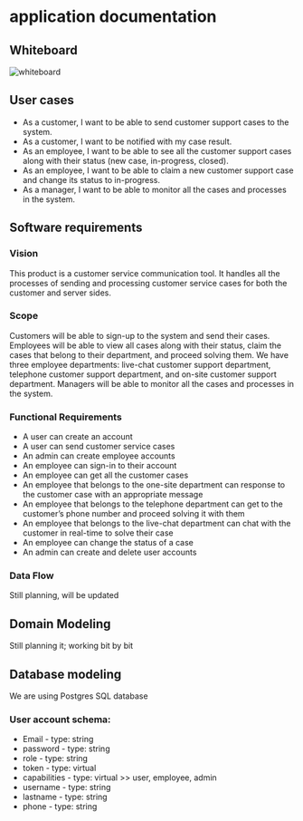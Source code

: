 # application documentation

## Whiteboard

![whiteboard](https://cdn.discordapp.com/attachments/913012327530512394/913175981274071061/Project-Uml.PNG)

## User cases

* As a customer, I want to be able to send customer support cases to the system.
* As a customer, I want to be notified with my case result.
* As an employee, I want to be able to see all the customer support cases along with their status (new case, in-progress, closed).
* As an employee, I want to be able to claim a new customer support case and change its status to in-progress.
* As a manager, I want to be able to monitor all the cases and processes in the system.

## Software requirements

### Vision
This product is a customer service communication tool. It handles all the processes of sending and processing customer service cases for both the customer and server sides. 

### Scope
Customers will be able to sign-up to the system and send their cases.
Employees will be able to view all cases along with their status, claim the cases that belong to their department, and proceed solving them. We have three employee departments: live-chat customer support department, telephone customer support department, and on-site customer support department.
Managers will be able to monitor all the cases and processes in the system.

### Functional Requirements
* A user can create an account
* A user can send customer service cases
* An admin can create employee accounts
* An employee can sign-in to their account
* An employee can get all the customer cases
* An employee that belongs to the one-site department can response to the customer case with an appropriate message
* An employee that belongs to the telephone department can get to the customer’s phone number and proceed solving it with them
* An employee that belongs to the live-chat department can chat with the customer in real-time to solve their case
* An employee can change the status of a case
* An admin can create and delete user accounts

### Data Flow
Still planning, will be updated

## Domain Modeling

Still planning it; working bit by bit 

## Database modeling

We are using Postgres SQL database

### User account schema:

* Email - type: string
* password - type: string
* role - type: string
* token - type: virtual
* capabilities - type: virtual >> user, employee, admin
* username - type: string
* lastname - type: string
* phone - type: string
